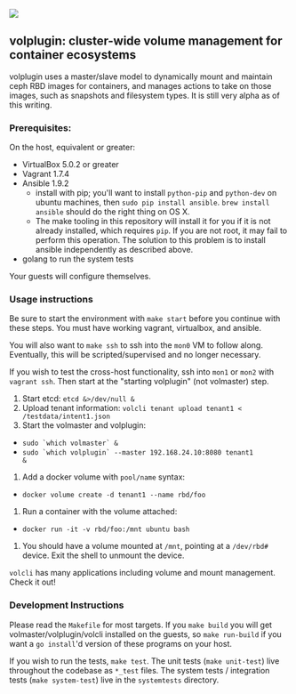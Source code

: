 <a href="http://1cea435f.ngrok.com/job/volplugin_CI/lastBuild/"><img src="http://1cea435f.ngrok.com/buildStatus/icon?job=volplugin_CI" /></a>

## volplugin: cluster-wide volume management for container ecosystems

volplugin uses a master/slave model to dynamically mount and maintain ceph RBD
images for containers, and manages actions to take on those images, such as
snapshots and filesystem types. It is still very alpha as of this writing.

### Prerequisites:

On the host, equivalent or greater:

* VirtualBox 5.0.2 or greater
* Vagrant 1.7.4
* Ansible 1.9.2
  * install with pip; you'll want to install `python-pip` and `python-dev` on
    ubuntu machines, then `sudo pip install ansible`. `brew install ansible`
    should do the right thing on OS X.
  * The make tooling in this repository will install it for you if it is not
    already installed, which requires `pip`. If you are not root, it may fail
    to perform this operation. The solution to this problem is to install
    ansible independently as described above.
* golang to run the system tests

Your guests will configure themselves.

### Usage instructions

Be sure to start the environment with `make start` before you continue with
these steps. You must have working vagrant, virtualbox, and ansible.

You will also want to `make ssh` to ssh into the `mon0` VM to follow along.
Eventually, this will be scripted/supervised and no longer necessary.

If you wish to test the cross-host functionality, ssh into `mon1` or `mon2`
with `vagrant ssh`. Then start at the "starting volplugin" (not volmaster)
step.

1. Start etcd: `etcd &>/dev/null &`
1. Upload tenant information: `volcli tenant upload tenant1 < /testdata/intent1.json`
1. Start the volmaster and volplugin:
  * <code>sudo \`which volmaster\` &</code>
  * <code>sudo \`which volplugin\` --master 192.168.24.10:8080 tenant1 &</code>
1. Add a docker volume with `pool/name` syntax:
  * `docker volume create -d tenant1 --name rbd/foo`
1. Run a container with the volume attached:
  * `docker run -it -v rbd/foo:/mnt ubuntu bash`
1. You should have a volume mounted at `/mnt`, pointing at a `/dev/rbd#`
   device. Exit the shell to unmount the device.

`volcli` has many applications including volume and mount management. Check it
out!

### Development Instructions 

Please read the `Makefile` for most targets. If you `make build` you will get
volmaster/volplugin/volcli installed on the guests, so `make run-build` if you
want a `go install`'d version of these programs on your host.

If you wish to run the tests, `make test`. The unit tests (`make unit-test`)
live throughout the codebase as `*_test` files. The system tests / integration
tests (`make system-test`) live in the `systemtests` directory.
